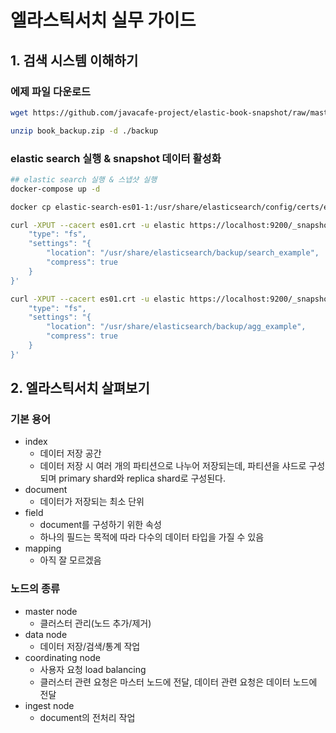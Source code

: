 # 엘라스틱서치 실무 가이드

## 1. 검색 시스템 이해하기

### 에제 파일 다운로드

```bash
wget https://github.com/javacafe-project/elastic-book-snapshot/raw/master/book_backup.zip --no-check-certificate

unzip book_backup.zip -d ./backup
```

### elastic search 실행 & snapshot 데이터 활성화

```bash
## elastic search 실행 & 스냅샷 실행
docker-compose up -d

docker cp elastic-search-es01-1:/usr/share/elasticsearch/config/certs/es01/es01.crt .

curl -XPUT --cacert es01.crt -u elastic https://localhost:9200/_snapshot/javacafe -d '{
    "type": "fs",
    "settings": "{
        "location": "/usr/share/elasticsearch/backup/search_example",
        "compress": true
    }
}'

curl -XPUT --cacert es01.crt -u elastic https://localhost:9200/_snapshot/apache-web-log -d '{
    "type": "fs",
    "settings": "{
        "location": "/usr/share/elasticsearch/backup/agg_example",
        "compress": true
    }
}'
```

## 2. 엘라스틱서치 살펴보기

### 기본 용어

- index
  - 데이터 저장 공간
  - 데이터 저장 시 여러 개의 파티션으로 나누어 저장되는데, 파티션을 샤드로 구성되며 primary shard와 replica shard로 구성된다.
- document
  - 데이터가 저장되는 최소 단위
- field
  - document를 구성하기 위한 속성
  - 하나의 필드는 목적에 따라 다수의 데이터 타입을 가질 수 있음
- mapping
  - 아직 잘 모르겠음

### 노드의 종류

- master node
  - 클러스터 관리(노드 추가/제거)
- data node
  - 데이터 저장/검색/통계 작업
- coordinating node
  - 사용자 요청 load balancing
  - 클러스터 관련 요청은 마스터 노드에 전달, 데이터 관련 요청은 데이터 노드에 전달
- ingest node
  - document의 전처리 작업
